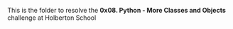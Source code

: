 This is the folder to resolve the **0x08. Python - More Classes and Objects** challenge at Holberton School